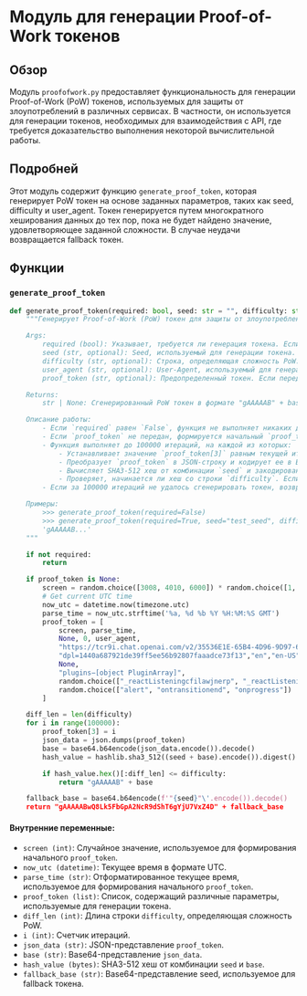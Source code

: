 # Модуль для генерации Proof-of-Work токенов
## Обзор

Модуль `proofofwork.py` предоставляет функциональность для генерации Proof-of-Work (PoW) токенов, используемых для защиты от злоупотреблений в различных сервисах. В частности, он используется для генерации токенов, необходимых для взаимодействия с API, где требуется доказательство выполнения некоторой вычислительной работы.

## Подробней

Этот модуль содержит функцию `generate_proof_token`, которая генерирует PoW токен на основе заданных параметров, таких как seed, difficulty и user_agent. Токен генерируется путем многократного хеширования данных до тех пор, пока не будет найдено значение, удовлетворяющее заданной сложности. В случае неудачи возвращается fallback токен.

## Функции

### `generate_proof_token`

```python
def generate_proof_token(required: bool, seed: str = "", difficulty: str = "", user_agent: str = None, proof_token: str = None):
    """Генерирует Proof-of-Work (PoW) токен для защиты от злоупотреблений.

    Args:
        required (bool): Указывает, требуется ли генерация токена. Если `False`, функция не выполняет никаких действий и возвращает `None`.
        seed (str, optional): Seed, используемый для генерации токена. По умолчанию "".
        difficulty (str, optional): Строка, определяющая сложность PoW. Токен должен начинаться с этой строки. По умолчанию "".
        user_agent (str, optional): User-Agent, используемый для генерации токена. По умолчанию `None`.
        proof_token (str, optional): Предопределенный токен. Если передан, используется для генерации. По умолчанию `None`.

    Returns:
        str | None: Сгенерированный PoW токен в формате "gAAAAAB" + base64(json_data) или fallback токен, если не удалось сгенерировать токен за 100000 попыток. Возвращает `None`, если `required` равен `False`.

    Описание работы:
        - Если `required` равен `False`, функция не выполняет никаких действий и возвращает `None`.
        - Если `proof_token` не передан, формируется начальный `proof_token` в виде списка, содержащего случайные данные и информацию о времени.
        - Функция выполняет до 100000 итераций, на каждой из которых:
            - Устанавливает значение `proof_token[3]` равным текущей итерации.
            - Преобразует `proof_token` в JSON-строку и кодирует ее в Base64.
            - Вычисляет SHA3-512 хеш от комбинации `seed` и закодированной строки.
            - Проверяет, начинается ли хеш со строки `difficulty`. Если да, возвращает сгенерированный токен.
        - Если за 100000 итераций не удалось сгенерировать токен, возвращает fallback токен.

    Примеры:
        >>> generate_proof_token(required=False)
        >>> generate_proof_token(required=True, seed="test_seed", difficulty="0000")
        'gAAAAAB...'
    """

    if not required:
        return

    if proof_token is None:
        screen = random.choice([3008, 4010, 6000]) * random.choice([1, 2, 4])
        # Get current UTC time
        now_utc = datetime.now(timezone.utc)
        parse_time = now_utc.strftime('%a, %d %b %Y %H:%M:%S GMT')
        proof_token = [
            screen, parse_time,
            None, 0, user_agent,
            "https://tcr9i.chat.openai.com/v2/35536E1E-65B4-4D96-9D97-6ADB7EFF8147/api.js",
            "dpl=1440a687921de39ff5ee56b92807faaadce73f13","en","en-US",
            None,
            "plugins−[object PluginArray]",
            random.choice(["_reactListeningcfilawjnerp", "_reactListening9ne2dfo1i47", "_reactListening410nzwhan2a"]),
            random.choice(["alert", "ontransitionend", "onprogress"])
        ]

    diff_len = len(difficulty)
    for i in range(100000):
        proof_token[3] = i
        json_data = json.dumps(proof_token)
        base = base64.b64encode(json_data.encode()).decode()
        hash_value = hashlib.sha3_512((seed + base).encode()).digest()

        if hash_value.hex()[:diff_len] <= difficulty:
            return "gAAAAAB" + base

    fallback_base = base64.b64encode(f'"{seed}"\'.encode()).decode()
    return "gAAAAABwQ8Lk5FbGpA2NcR9dShT6gYjU7VxZ4D" + fallback_base
```

#### Внутренние переменные:

-   `screen (int)`: Случайное значение, используемое для формирования начального `proof_token`.
-   `now_utc (datetime)`: Текущее время в формате UTC.
-   `parse_time (str)`: Отформатированное текущее время, используемое для формирования начального `proof_token`.
-   `proof_token (list)`: Список, содержащий различные параметры, используемые для генерации токена.
-   `diff_len (int)`: Длина строки `difficulty`, определяющая сложность PoW.
-   `i (int)`: Счетчик итераций.
-   `json_data (str)`: JSON-представление `proof_token`.
-   `base (str)`: Base64-представление `json_data`.
-   `hash_value (bytes)`: SHA3-512 хеш от комбинации `seed` и `base`.
-   `fallback_base (str)`: Base64-представление seed, используемое для fallback токена.